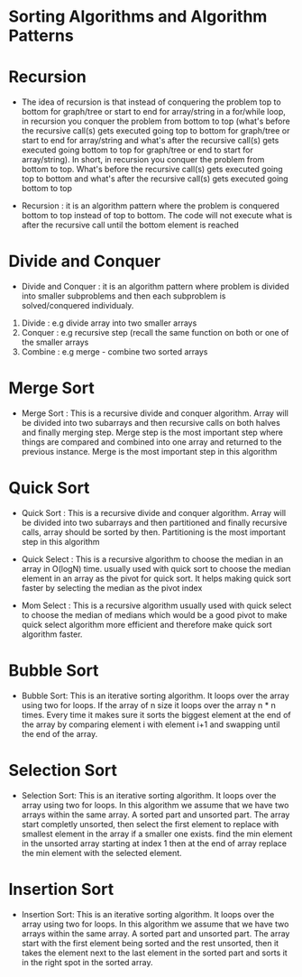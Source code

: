 # Sorting Algorithms and Algorithm Patterns

# Recursion

- The idea of recursion is that instead of conquering the problem top to bottom for graph/tree or start to end for array/string in a for/while loop, in recursion you conquer the problem from bottom to top (what's before the recursive call(s) gets executed going top to bottom for graph/tree or start to end for array/string and what's after the recursive call(s) gets executed going bottom to top for graph/tree or end to start for array/string). In short, in recursion you conquer the problem from bottom to top. What's before the recursive call(s) gets executed going top to bottom and what's after the recursive call(s) gets executed going bottom to top

- Recursion : it is an algorithm pattern where the problem is conquered bottom to top instead of top to bottom. The code will not execute what is after the recursive call until the bottom element is reached

# Divide and Conquer

- Divide and Conquer : it is an algorithm pattern where problem is divided into smaller subproblems and then each subproblem is solved/conquered individualy.

1. Divide : e.g divide array into two smaller arrays
2. Conquer : e.g recursive step (recall the same function on both or one of the smaller arrays
3. Combine : e.g merge - combine two sorted arrays

# Merge Sort

- Merge Sort : This is a recursive divide and conquer algorithm. Array will be divided into two subarrays and then recursive calls on both halves and finally merging step. Merge step is the most important step where things are compared and combined into one array and returned to the previous instance. Merge is the most important step in this algorithm

# Quick Sort

- Quick Sort : This is a recursive divide and conquer algorithm. Array will be divided into two subarrays and then partitioned and finally recursive calls, array should be sorted by then. Partitioning is the most important step in this algorithm

- Quick Select : This is a recursive algorithm to choose the median in an array in O(logN) time. usually used with quick sort to choose the median element in an array as the pivot for quick sort. It helps making quick sort faster by selecting the median as the pivot index

- Mom Select : This is a recursive algorithm usually used with quick select to choose the median of medians which would be a good pivot to make quick select algorithm more efficient and therefore make quick sort algorithm faster.

# Bubble Sort

- Bubble Sort: This is an iterative sorting algorithm. It loops over the array using two for loops. If the array of n size it loops over the array n \* n times. Every time it makes sure it sorts the biggest element at the end of the array by comparing element i with element i+1 and swapping until the end of the array.

# Selection Sort

- Selection Sort: This is an iterative sorting algorithm. It loops over the array using two for loops. In this algorithm we assume that we have two arrays within the same array. A sorted part and unsorted part. The array start completly unsorted, then select the first element to replace with smallest element in the array if a smaller one exists. find the min element in the unsorted array starting at index 1 then at the end of array replace the min element with the selected element.

# Insertion Sort

- Insertion Sort: This is an iterative sorting algorithm. It loops over the array using two for loops. In this algorithm we assume that we have two arrays within the same array. A sorted part and unsorted part. The array start with the first element being sorted and the rest unsorted, then it takes the element next to the last element in the sorted part and sorts it in the right spot in the sorted array.
